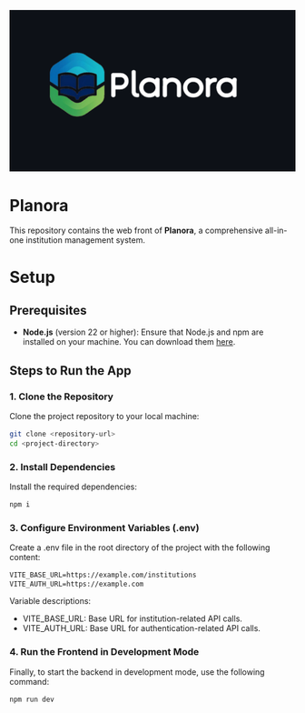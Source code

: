![Image](https://github.com/PlanoraTech/other-important-files/blob/9f8744e572874a421c6820d62750ddc49fd4d72a/planora-logo-white-github.png)
# Planora
This repository contains the web front of **Planora**, a comprehensive all-in-one institution management system.

# Setup

## Prerequisites

- **Node.js** (version 22 or higher): Ensure that Node.js and npm are installed on your machine. You can download them [here](https://nodejs.org/).

## Steps to Run the App

### 1. Clone the Repository
Clone the project repository to your local machine:
```bash
git clone <repository-url>
cd <project-directory>
```

### 2. Install Dependencies
Install the required dependencies:
```bash
npm i
```

### 3. Configure Environment Variables (.env)
Create a .env file in the root directory of the project with the following content:
```.env
VITE_BASE_URL=https://example.com/institutions
VITE_AUTH_URL=https://example.com
```
Variable descriptions:
- VITE_BASE_URL: Base URL for institution-related API calls.
- VITE_AUTH_URL: Base URL for authentication-related API calls.


### 4. Run the Frontend in Development Mode
Finally, to start the backend in development mode, use the following command:
```bash
npm run dev
```
